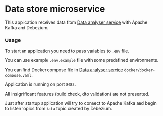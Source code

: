 # Data store microservice

This application receives data
from [Data analyser service](https://github.com/PanDubovskij/data-analyzer-microservice)
with Apache Kafka and Debezium.

### Usage

To start an application you need to pass variables to `.env` file.

You can use example `.env.example` file with some predefined environments.

You can find Docker compose file
in [Data analyser service](https://github.com/PanDubovskij/data-analyzer-microservice) `docker/docker-compose.yaml`.

Application is running on port `8083`.

All insignificant features (build check, dto validation) are not
presented.

Just after startup application will try to connect to Apache Kafka and begin to
listen topics from `data` topic created by Debezium.